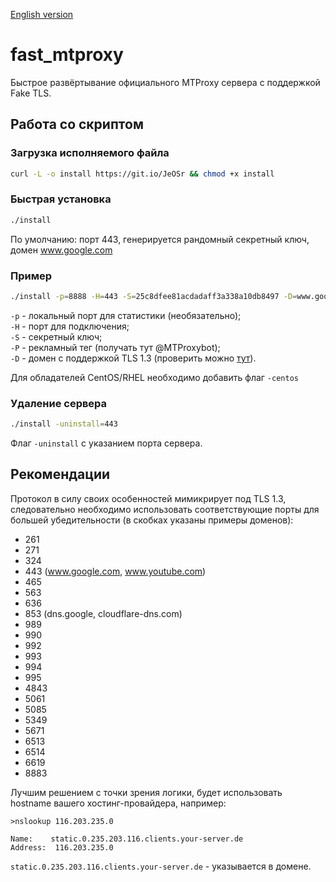 [English version](README.en.md)

# fast_mtproxy
Быстрое развёртывание официального MTProxy сервера с поддержкой Fake TLS.

## Работа со скриптом
### Загрузка исполняемого файла
```bash
curl -L -o install https://git.io/JeOSr && chmod +x install
```

### Быстрая установка
```bash
./install
```

По умолчанию: порт 443, генерируется рандомный секретный ключ, домен www.google.com

### Пример
```bash
./install -p=8888 -H=443 -S=25c8dfee81acdadaff3a338a10db8497 -D=www.google.com
```
`-p` - локальный порт для статистики (необязательно);  
`-H` - порт для подключения;  
`-S` - секретный ключ;  
`-P` - рекламный тег (получать тут @MTProxybot);  
`-D` - домен с поддержкой TLS 1.3 (проверить можно <a href="https://www.cdn77.com/tls-test">тут</a>).

Для обладателей CentOS/RHEL необходимо добавить флаг `-centos`

### Удаление сервера
```bash
./install -uninstall=443
```

Флаг `-uninstall` с указанием порта сервера.

## Рекомендации
Протокол в силу своих особенностей мимикрирует под TLS 1.3, следовательно необходимо использовать соответствующие порты для большей убедительности (в скобках указаны примеры доменов):
* 261
* 271
* 324
* 443 (www.google.com, www.youtube.com)
* 465
* 563
* 636
* 853 (dns.google, cloudflare-dns.com)
* 989
* 990
* 992
* 993
* 994
* 995
* 4843
* 5061
* 5085
* 5349
* 5671
* 6513
* 6514
* 6619
* 8883

Лучшим решением с точки зрения логики, будет использовать hostname вашего хостинг-провайдера, например:
```
>nslookup 116.203.235.0

Name:    static.0.235.203.116.clients.your-server.de
Address:  116.203.235.0
```

`static.0.235.203.116.clients.your-server.de` - указывается в домене.
